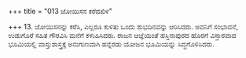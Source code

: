 +++
title = "013 ಜೋಯಿಸನ ಕರೆದಖಿಳ"

+++
13. ಜೋಯಿಸನನ್ನು ಕರೆಸಿ, ಎಲ್ಲರೂ ಕುಳಿತು ಒಂದು ಶುಭದಿನವನ್ನು ಆರಿಸಿದರು. ಅವನಿಗೆ ಸಂಭಾವನೆ, ಉಡುಗೊರೆ ಸಹಿತ ಗೌರವಿಸಿ ಮನೆಗೆ ಕಳುಹಿಸಿದರು. ರಾಜನ ಆಜ್ಞೆಯಂತೆ ಹಸ್ತಿನಾಪುರದ ಹೊರಗೆ ವಿಸ್ತಾರವಾದ ಭೂಮಿಯಲ್ಲಿ ವಾಸ್ತುಶಾಸ್ತ್ರಕ್ಕೆ ಅನುಗುಣವಾಗಿ ಹನ್ನೆರಡು ಯೋಜನ ಭೂಮಿಯನ್ನು ಸಿದ್ಧಗೊಳಿಸಿದರು.